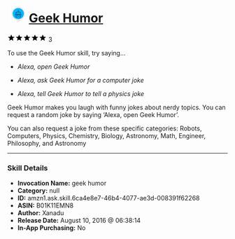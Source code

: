 # &nbsp;<img src="skill_icon" alt="Geek Humor icon" width="36"> [Geek Humor](http://alexa.amazon.com/#skills/amzn1.ask.skill.6ca4e8e7-46b4-4077-ae3d-008391f62268)
![5 stars](../../images/ic_star_black_18dp_1x.png)![5 stars](../../images/ic_star_black_18dp_1x.png)![5 stars](../../images/ic_star_black_18dp_1x.png)![5 stars](../../images/ic_star_black_18dp_1x.png)![5 stars](../../images/ic_star_black_18dp_1x.png) 3

To use the Geek Humor skill, try saying...

* *Alexa, open Geek Humor*

* *Alexa, ask Geek Humor for a computer joke*

* *Alexa, tell Geek Humor to tell a physics joke*

Geek Humor makes you laugh with funny jokes about nerdy topics. You can request a random joke by saying ‘Alexa, open Geek Humor’. 

You can also request a joke from these specific categories: Robots, Computers, Physics, Chemistry, Biology, Astronomy, Math, Engineer, Philosophy, and Astronomy

***

### Skill Details

* **Invocation Name:** geek humor
* **Category:** null
* **ID:** amzn1.ask.skill.6ca4e8e7-46b4-4077-ae3d-008391f62268
* **ASIN:** B01K11EMN8
* **Author:** Xanadu
* **Release Date:** August 10, 2016 @ 06:38:14
* **In-App Purchasing:** No

